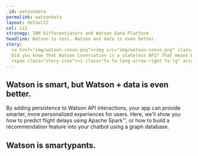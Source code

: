 ```yaml
---
_id: watsondata
permalink: watsondata
layout: default2
col: s12
strategy: IBM Differentiators and Watson Data Platform
headline: Watson is cool. Watson and data is even better.
story:
  <a href="img/watson-convo.png"><img src="img/watson-convo.png" class="story-img" /></a>
  Did you know that Watson Coversation is a stateless API? That means Watson devs have no idea what's going on with their apps.
  <span class="story-icon"><i class="fa fa-long-arrow-right fa-lg" aria-hidden="true"></i></span>
---
```


<h2 class="brobes-style">Watson is smart, but Watson + data is even better.</h2>

By adding persistence to Watson API interactions, your app can provide
smarter, more personalized experiences for users. Here, we'll show you
how to predict flight delays using Apache Spark&#8482;, or how to build
a recommendation feature into your chatbot using a graph database.

## Watson is smartypants.